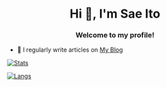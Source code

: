 <h1 align="center">Hi 👋, I'm Sae Ito</h1>
<h3 align="center">Welcome to my profile!</h3>

- 📝 I regularly write articles on [My Blog](https://itosae.com/)

<!--
**sae-github/sae-github** is a ✨ _special_ ✨ repository because its `README.md` (this file) appears on your GitHub profile.

Here are some ideas to get you started:

- 🔭 I’m currently working on ...
- 🌱 I’m currently learning ...
- 👯 I’m looking to collaborate on ...
- 🤔 I’m looking for help with ...
- 💬 Ask me about ...
- 📫 How to reach me: ...
- 😄 Pronouns: ...
- ⚡ Fun fact: ...
-->

[![Stats](https://github-readme-stats.vercel.app/api?username=sae-github&count_private=true&show_icons=true)](https://github.com/sae-github)

[![Langs](https://github-readme-stats.vercel.app/api/top-langs/?username=sae-github&layout=compact)](https://github.com/sae-github)
